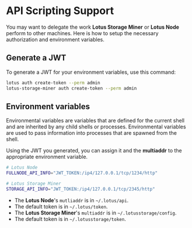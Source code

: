 # API Scripting Support

You may want to delegate the work **Lotus Storage Miner** or **Lotus Node**
perform to other machines. Here is how to setup the necessary authorization and
environment variables.

## Generate a JWT

To generate a JWT for your environment variables, use this command:

```sh
lotus auth create-token --perm admin
lotus-storage-miner auth create-token --perm admin
```

## Environment variables

Environmental variables are variables that are defined for the current shell and
are inherited by any child shells or processes. Environmental variables are used
to pass information into processes that are spawned from the shell.

Using the JWT you generated, you can assign it and the **multiaddr** to the
appropriate environment variable.

```sh
# Lotus Node
FULLNODE_API_INFO="JWT_TOKEN:/ip4/127.0.0.1/tcp/1234/http"

# Lotus Storage Miner
STORAGE_API_INFO="JWT_TOKEN:/ip4/127.0.0.1/tcp/2345/http"
```

- The **Lotus Node**'s `mutliaddr` is in `~/.lotus/api`.
- The default token is in `~/.lotus/token`.
- The **Lotus Storage Miner**'s `multiaddr` is in `~/.lotusstorage/config`.
- The default token is in `~/.lotusstorage/token`.
